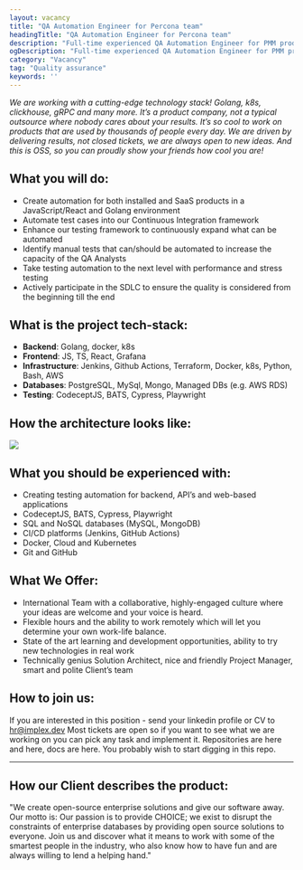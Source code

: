 ```yaml
---
layout: vacancy
title: "QA Automation Engineer for Percona team"
headingTitle: "QA Automation Engineer for Percona team"
description: "Full-time experienced QA Automation Engineer for PMM product - free and open-source platform for monitoring and managing the performance of SQL/NoSQL based databases"
ogDescription: "Full-time experienced QA Automation Engineer for PMM product - free and open-source platform for monitoring and managing the performance of SQL/NoSQL based databases"
category: "Vacancy"
tag: "Quality assurance"
keywords: ''
---
```


_We are working with a cutting-edge technology stack! Golang, k8s, clickhouse, gRPC and many more. It’s a product company, not a typical outsource where nobody cares about your results. It’s so cool to work on products that are used by thousands of people every day. We are driven by delivering results, not closed tickets, we are always open to new ideas. And this is OSS, so you can proudly show your friends how cool you are!_

## What you will do:

- Create automation for both installed and SaaS products in a JavaScript/React and Golang environment
- Automate test cases into our Continuous Integration framework
- Enhance our testing framework to continuously expand what can be automated
- Identify manual tests that can/should be automated to increase the capacity of the QA Analysts
- Take testing automation to the next level with performance and stress testing
- Actively participate in the SDLC to ensure the quality is considered from the beginning till the end

## What is the project tech-stack:

- **Backend**: Golang, docker, k8s
- **Frontend**: JS, TS, React, Grafana
- **Infrastructure**: Jenkins, Github Actions, Terraform, Docker, k8s, Python, Bash, AWS
- **Databases**: PostgreSQL, MySql, Mongo, Managed DBs (e.g. AWS RDS)
- **Testing**: CodeceptJS, BATS, Cypress, Playwright

## How the architecture looks like:

![](https://static.tildacdn.com/tild6334-6161-4332-b362-313164373564/image.png)

## What you should be experienced with:

- Creating testing automation for backend, API’s and web-based applications
- CodeceptJS, BATS, Cypress, Playwright
- SQL and NoSQL databases (MySQL, MongoDB)
- CI/CD platforms (Jenkins, GitHub Actions)
- Docker, Cloud and Kubernetes
- Git and GitHub

## What We Offer:

- International Team with a collaborative, highly-engaged culture where your ideas are welcome and your voice is heard.
- Flexible hours and the ability to work remotely which will let you determine your own work-life balance.
- State of the art learning and development opportunities, ability to try new technologies in real work
- Technically genius Solution Architect, nice and friendly Project Manager, smart and polite Client’s team

## How to join us:

If you are interested in this position - send your linkedin profile or CV to hr@implex.dev
Most tickets are open so if you want to see what we are working on you can pick any task and implement it. Repositories are here and here, docs are here. You probably wish to start digging in this repo.

---

## How our Client describes the product:

"We create open-source enterprise solutions and give our software away. Our motto is: Our passion is to provide CHOICE; we exist to disrupt the constraints of enterprise databases by providing open source solutions to everyone. Join us and discover what it means to work with some of the smartest people in the industry, who also know how to have fun and are always willing to lend a helping hand."
